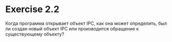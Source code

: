 # Exercise 2.2
Когда программа открывает объект IPC, как она может определить, был ли создан новый объект IPC или производится обращение к существующему объекту?
